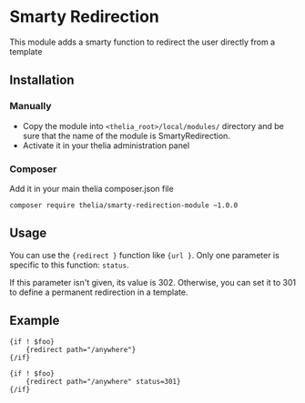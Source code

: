 # Smarty Redirection

This module adds a smarty function to redirect the user directly from a template

## Installation

### Manually

* Copy the module into ```<thelia_root>/local/modules/``` directory and be sure that the name of the module is SmartyRedirection.
* Activate it in your thelia administration panel

### Composer

Add it in your main thelia composer.json file

```
composer require thelia/smarty-redirection-module ~1.0.0
```

## Usage

You can use the ```{redirect }``` function like ```{url }```.
Only one parameter is specific to this function: ```status```.

If this parameter isn't given, its value is 302. Otherwise, you can set it to 301 to define a permanent redirection in a template.

## Example

```smarty
{if ! $foo}
    {redirect path="/anywhere"}
{/if}
```

```smarty
{if ! $foo}
    {redirect path="/anywhere" status=301}
{/if}
```
